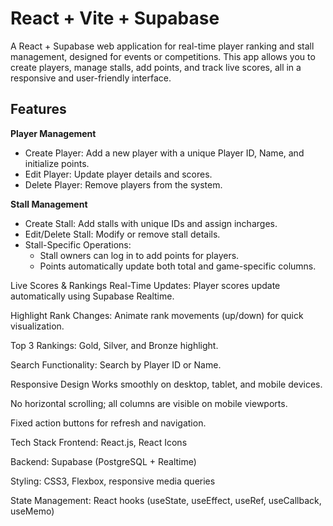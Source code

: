 # React + Vite + Supabase

A React + Supabase web application for real-time player ranking and stall management, designed for events or competitions. This app allows you to create players, manage stalls, add points, and track live scores, all in a responsive and user-friendly interface.

## Features
__Player Management__
- Create Player: Add a new player with a unique Player ID, Name, and initialize points.<br>
- Edit Player: Update player details and scores.<br>
- Delete Player: Remove players from the system.

__Stall Management__
- Create Stall: Add stalls with unique IDs and assign incharges.<br>
- Edit/Delete Stall: Modify or remove stall details.<br>
- Stall-Specific Operations:<br>
  - Stall owners can log in to add points for players.<br>
  - Points automatically update both total and game-specific columns.

Live Scores & Rankings
Real-Time Updates: Player scores update automatically using Supabase Realtime.

Highlight Rank Changes: Animate rank movements (up/down) for quick visualization.

Top 3 Rankings: Gold, Silver, and Bronze highlight.

Search Functionality: Search by Player ID or Name.

Responsive Design
Works smoothly on desktop, tablet, and mobile devices.

No horizontal scrolling; all columns are visible on mobile viewports.

Fixed action buttons for refresh and navigation.

Tech Stack
Frontend: React.js, React Icons

Backend: Supabase (PostgreSQL + Realtime)

Styling: CSS3, Flexbox, responsive media queries

State Management: React hooks (useState, useEffect, useRef, useCallback, useMemo)
